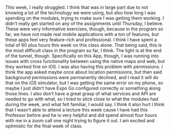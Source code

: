 This week, I really struggled. I think that was in large part due to not knowing a lot of the technology we were using, but also how long I was spending on the modules, trying to make sure I was getting them working. I didn’t really get started on any of the assignments until Thursday, I believe. These were very informative exercises, though, because in the program so far, we have not made real mobile applications with a ton of features, but these apps feel very feature-rich and professional. I think I have spent a total of 60 plus hours this week on this class alone. That being said, this is the most difficult class in the program so far, I think. The light is at the end of the tunnel, though. Specifically on this App, though, I was running into issues with cross functionality between using the native maps and web, but they worked fine on iOS. I was also having this problem with permissions. I think the app asked maybe once about location permissions, but then said background permissions were permanently declined, and I read it will do that on the iOS simulator, but I was getting the same error on my phone, so maybe I just didn’t have Expo Go configured correctly or something along those lines. I also don’t have a great grasp of what services and API are needed to go with what, so I tried to stick close to what the modules had during the week, and what felt familiar, I would say. I think it also hurt I think that I wasn’t able to attend a lecture this week cause I have had this Professor before and he is very helpful and did spend almost four hours with me in a zoom call one night trying to figure it out. I am excited and optimistic for the final week of class.
